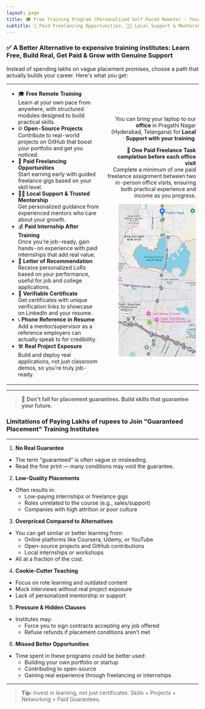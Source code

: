 ```yaml
---
layout: page
title: 🎓 Free Training Program (Personalized Self-Paced Remote) - Your Growth, Our Local Support
subtitle: 💼 Paid Freelancing Opportunities, 🧑‍🏫 Local Support & Mentorship, 💰 Paid Internship After Training, 📄 Letter of Recommendation, 📜 Verifiable Certificate, 📞 Phone Reference in Resume, 🛠️ Real Project Exposure, 🌐 Open-Source Verified Projects
---
```

### ✅ A Better Alternative to expensive training institutes: Learn Free, Build Real, Get Paid & Grow with Genuine Support

Instead of spending lakhs on vague placement promises, choose a path that actually builds your career. Here's what you get:
<table style="border: none; width: 100%;">
  <tr>
    <td style="width: 50%; vertical-align: top;">
<ul>
  <li>🎓 <strong>Free Remote Training</strong><br>
    Learn at your own pace from anywhere, with structured modules designed to build practical skills.
  </li>
  <li>🌐 <strong>Open-Source Projects</strong><br>
    Contribute to real-world projects on GitHub that boost your portfolio and get you noticed.
  </li>
  <li>💼 <strong>Paid Freelancing Opportunities</strong><br>
    Start earning early with guided freelance gigs based on your skill level.
  </li>
  <li>🧑‍🏫 <strong>Local Support & Trusted Mentorship</strong><br>
    Get personalized guidance from experienced mentors who care about your growth.
  </li>
  <li>💰 <strong>Paid Internship After Training</strong><br>
    Once you're job-ready, gain hands-on experience with paid internships that add real value.
  </li>
  <li>📄 <strong>Letter of Recommendation</strong><br>
    Receive personalized LoRs based on your performance, useful for job and college applications.
  </li>
  <li>📜 <strong>Verifiable Certificate</strong><br>
    Get certificates with unique verification links to showcase on LinkedIn and your resume.
  </li>
  <li>📞 <strong>Phone Reference in Resume</strong><br>
    Add a mentor/supervisor as a reference employers can actually speak to for credibility.
  </li>
  <li>🛠️ <strong>Real Project Exposure</strong><br>
    Build and deploy real applications, not just classroom demos, so you're truly job-ready.
  </li>
</ul>
    </td>
    <td style="width: 50%; text-align: right;">
<p>
  You can bring your laptop to our <strong>office</strong> in Pragathi Nagar (Hyderabad, Telangana) for 
  <strong>Local Support with your training</strong>.
</p>
<p>
  💼 <strong>One Paid Freelance Task completion before each office visit</strong><br>
  Complete a minimum of one paid freelance assignment between two in-person office visits, 
  ensuring both practical experience and income as you progress.
</p>
  <img src="/assets/uploads/pragathi-nagar.jpg" alt="Pragathi nagar office location" height="400px">
    </td>
  </tr>
</table>


---

> 🎯 **Don't fall for placement guarantees. Build skills that guarantee your future.**



### Limitations of Paying Lakhs of rupees to Join "Guaranteed Placement" Training Institutes

---

1. **No Real Guarantee**
- The term “guaranteed” is often vague or misleading.
- Read the fine print — many conditions may void the guarantee.

2. **Low-Quality Placements**
- Often results in:
  - Low-paying internships or freelance gigs
  - Roles unrelated to the course (e.g., sales/support)
  - Companies with high attrition or poor culture

3. **Overpriced Compared to Alternatives**
- You can get similar or better learning from:
  - Online platforms like Coursera, Udemy, or YouTube
  - Open-source projects and GitHub contributions
  - Local internships or workshops
- All at a fraction of the cost.

4. **Cookie-Cutter Teaching**
- Focus on rote learning and outdated content
- Mock interviews without real project exposure
- Lack of personalized mentorship or support

5. **Pressure & Hidden Clauses**
- Institutes may:
  - Force you to sign contracts accepting any job offered
  - Refuse refunds if placement conditions aren’t met

6. **Missed Better Opportunities**
- Time spent in these programs could be better used:
  - Building your own portfolio or startup
  - Contributing to open-source
  - Gaining real experience through freelancing or internships

---

> **Tip:** Invest in learning, not just certificates. Skills + Projects + Networking > Paid Guarantees.
